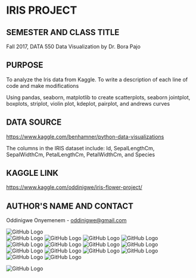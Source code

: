 # IRIS PROJECT

## SEMESTER AND CLASS TITLE

Fall 2017, DATA 550 Data Visualization by Dr. Bora Pajo

## PURPOSE

To analyze the Iris data from Kaggle. To write a description of each line of code and make modifications 

Using pandas, seaborn, matplotlib to create scatterplots, seaborn jointplot, boxplots, striplot, violin plot, kdeplot, pairplot, and andrews curves

## DATA SOURCE 

https://www.kaggle.com/benhamner/python-data-visualizations

The columns in the IRIS dataset include: Id, SepalLengthCm, SepalWidthCm, PetalLengthCm, PetalWidthCm, and Species

## KAGGLE LINK 

https://www.kaggle.com/oddinigwe/iris-flower-project/

## AUTHOR'S NAME AND CONTACT

Oddinigwe Onyemenem - oddinigwe@gmail.com

![GitHub Logo](output_2_1.png)  
![GitHub Logo](output_3_1.png)
![GitHub Logo](output_4_1.png)
![GitHub Logo](output_5_1.png)
![GitHub Logo](output_6_1.png)
![GitHub Logo](output_7_1.png)
![GitHub Logo](output_8_1.png)
![GitHub Logo](output_9_1.png)
![GitHub Logo](output_10_1.png)
![GitHub Logo](output_11_1.png)
![GitHub Logo](output_12_1.png)
![GitHub Logo](output_13_1.png)
![GitHub Logo](output_14_1.png)
![GitHub Logo](output_15_1.png)
![GitHub Logo](output_16_1.png)

![GitHub Logo](DataVisualization_Project1.ipynb)
